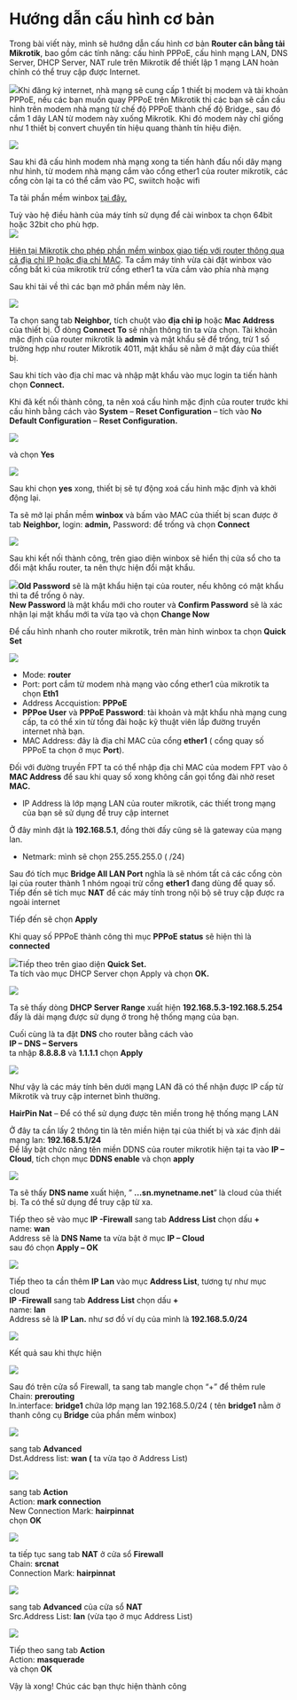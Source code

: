 # Hướng dẫn cấu hình cơ bản

Trong bài viết này, mình sẽ hướng dẫn cấu hình cơ bản **Router cân bằng tải Mikrotik**, bao gồm các tính năng: cấu hình PPPoE, cấu hình mạng LAN, DNS Server, DHCP Server, NAT rule trên Mikrotik để thiết lập 1 mạng LAN hoàn chỉnh có thể truy cập được Internet.

![](https://tomo.io.vn/wp-content/uploads/2023/12/so-do-mang.png)Khi đăng ký internet, nhà mạng sẽ cung cấp 1 thiết bị modem và tài khoản PPPoE,  nếu các bạn muốn quay PPPoE trên Mikrotik thì các bạn sẽ cần cấu hình trên modem nhà mạng từ chế độ PPPoE thành chế độ Bridge., sau đó cắm 1 dây LAN từ modem này xuống Mikrotik. Khi đó modem này chỉ giống như 1 thiết bị  convert chuyển tín hiệu quang thành tín hiệu điện.

[![](https://tomo.io.vn/wp-content/uploads/2023/12/mikrotik-e1704037308862-1024x455.png)](https://mikrotik.com/download)

Sau khi đã cấu hình modem nhà mạng xong ta tiến hành đấu nối dây mạng như hình, từ modem nhà mạng cắm vào cổng ether1 của router mikrotik, các cổng còn lại ta có thể cắm vào PC, swiitch hoặc wifi

Ta tải phần mềm winbox [tại đây.](https://mikrotik.com/download)

Tuỳ vào hệ điều hành của máy tính sử dụng để cài winbox ta chọn 64bit hoặc 32bit cho phù hợp.[\
![](https://tomo.io.vn/wp-content/uploads/2023/12/mikrotik-1024x507.png)](https://mikrotik.com/download)

[Hiện tại Mikrotik cho phép phần mềm winbox giao tiếp với router thông qua cả địa chỉ IP hoặc địa chỉ MAC](http://https/TOMO.IO.VN/). Ta cắm máy tính vừa cài đặt winbox vào cổng bất kì của mikrotik trừ cổng ether1 ta vừa cắm vào phía nhà mạng

Sau khi tải về thì các bạn mở phần mềm này lên.

![](https://tomo.io.vn/wp-content/uploads/2023/12/mik-1-1024x290.png)

Ta chọn sang tab **Neighbor,** tích chuột vào **địa chỉ ip** hoặc **Mac Address** của thiết bị. Ở dòng **Connect To** sẽ nhận thông tin ta vừa chọn. Tài khoản mặc định của router mikrotik là **admin** và mật khẩu sẽ để trống, trừ 1 số trường hợp như router Mikrotik 4011, mật khẩu sẽ nằm ở mặt đáy của thiết bị.

Sau khi tích vào địa chỉ mac và nhập mật khẩu vào mục login ta tiến hành chọn **Connect.**

&#x20;Khi đã kết nối thành công, ta nên xoá cấu hình mặc định của router trước khi cấu hình bằng cách vào **System** – **Reset Configuration** – tích vào **No Default Configuration** – **Reset Configuration.**

![](https://tomo.io.vn/wp-content/uploads/2024/01/Screenshot\_13.png)

và chọn **Yes**

![](https://tomo.io.vn/wp-content/uploads/2024/01/Screenshot\_14.png)

Sau khi chọn **yes** xong, thiết bị sẽ tự động xoá cấu hình mặc định và khởi động lại.

Ta sẽ mở lại phần mềm **winbox** và bấm vào MAC của thiết bị scan được ở tab **Neighbor,** login: **admin,** Password: để trống và chọn **Connect**

![](https://tomo.io.vn/wp-content/uploads/2023/12/mik-1-1024x290.png)

Sau khi kết nối thành công, trên giao diện winbox sẽ hiển thị cửa sổ cho ta đổi mật khẩu router, ta nên thực hiện đổi mật khẩu.&#x20;

![](https://tomo.io.vn/wp-content/uploads/2023/12/Untitled-e1704038248772.png)**Old Password** sẽ là mật khẩu hiện tại của router, nếu không có mật khẩu thì ta để trống ô này.\
**New Password** là mật khẩu mới cho router và **Confirm Password** sẽ là xác nhận lại mật khẩu mới ta vừa tạo và chọn **Change Now**

Để cấu hình nhanh cho router mikrotik, trên màn hình winbox ta chọn **Quick Set**

![](https://tomo.io.vn/wp-content/uploads/2023/12/Screenshot\_1-1024x405.png)

* Mode: **router**
* Port: port cắm từ modem nhà mạng vào cổng ether1 của mikrotik ta chọn **Eth1**
* Address Accquistion: **PPPoE**
* **PPPoe User** và **PPPoE Password**: tài khoản và mật khẩu nhà mạng cung cấp, ta có thể xin từ tổng đài hoặc kỹ thuật viên lắp đường truyền internet nhà bạn.
* MAC Address: đây là địa chỉ MAC của cổng **ether1** ( cổng quay số PPPoE ta chọn ở mục **Port**).

Đối với đường truyền FPT ta có thể nhập địa chỉ MAC của modem FPT vào ô **MAC Address** để sau khi quay số xong không cần gọi tổng đài nhờ reset **MAC.**

* IP Address là lớp mạng LAN của router mikrotik, các thiết trong mạng của bạn sẽ sử dụng để truy cập internet

Ở đây mình đặt là **192.168.5.1**, đồng thời đấy cũng sẽ là gateway của mạng lan.

* Netmark: mình sẽ chọn 255.255.255.0 ( /24)

Sau đó tích mục **Bridge All LAN Port** nghĩa là sẽ nhóm tất cả các cổng còn lại của router thành 1 nhóm ngoại trừ cổng **ether1** đang dùng để quay số.\
Tiếp đến sẽ tích mục **NAT** để các máy tính trong nội bộ sẽ truy cập được ra ngoài internet

Tiếp đến sẽ chọn **Apply**

Khi quay số PPPoE thành công thì mục **PPPoE status** sẽ hiện thì là **connected**

![](https://tomo.io.vn/wp-content/uploads/2023/12/mikrotik-1-e1704040022539.png)Tiếp theo trên giao diện **Quick Set.**\
Ta tích vào mục DHCP Server chọn Apply và chọn **OK.**

![](https://tomo.io.vn/wp-content/uploads/2023/12/mikrotik-2-e1704040330654.png)

Ta sẽ thấy dòng **DHCP Server Range** xuất hiện **192.168.5.3-192.168.5.254** đấy là dải mạng được sử dụng ở trong hệ thống mạng của bạn.

Cuối cùng là ta đặt **DNS** cho router bằng cách vào\
**IP – DNS – Servers**\
ta nhập **8.8.8.8** và **1.1.1.1** chọn **Apply**

![](https://tomo.io.vn/wp-content/uploads/2023/12/mikrotik-3-e1704040699522.png)

Như vậy là các máy tính bên dưới mạng LAN  đã có thể nhận được IP cấp từ Mikrotik và truy cập internet bình thường.

**HairPin Nat** – Để có thể sử dụng được tên miền trong hệ thống mạng LAN

Ở đây ta cần lấy 2 thông tin là tên miền hiện tại của thiết bị và xác định dải mạng lan: **192.168.5.1/24**\
Để lấy bật chức năng tên miền DDNS của router mikrotik hiện tại ta vào **IP – Cloud**, tích chọn mục **DDNS enable** và chọn **apply**

![](https://tomo.io.vn/wp-content/uploads/2024/01/hairpin-nat-1-e1704183625332.png)

Ta sẽ thấy **DNS name** xuất hiện,  ” **…sn.mynetname.net**”  là cloud của thiết bị. Ta có thể sử dụng để truy cập từ xa.

Tiếp theo sẽ vào mục **IP -Firewall** sang tab **Address List** chọn dấu **+**\
name: **wan**\
Address sẽ là **DNS Name** ta vừa bật ở mục **IP – Cloud** \
sau đó chọn **Apply – OK**

![](https://tomo.io.vn/wp-content/uploads/2024/01/aa-1.png)

Tiếp theo ta cần thêm **IP Lan** vào mục **Address List**, tương tự như mục cloud\
**IP -Firewall** sang tab **Address List** chọn dấu **+**\
name: **lan**\
Address sẽ là **IP  Lan.** như sơ đồ ví dụ của mình là **192.168.5.0/24**

![](https://tomo.io.vn/wp-content/uploads/2024/01/mik-haiirpi-nat.png)

Kết quả sau khi thực hiện

![](https://tomo.io.vn/wp-content/uploads/2024/01/TY.png)

Sau đó trên cửa sổ Firewall, ta sang tab mangle chọn “+” để thêm rule \
Chain: **prerouting**\
In.interface: **bridge1** chứa lớp mạng lan 192.168.5.0/24 ( tên **bridge1** nằm ở thanh công cụ **Bridge** của phần mềm winbox)&#x20;

![](https://tomo.io.vn/wp-content/uploads/2024/01/Screenshot\_6.png)

sang tab **Advanced** \
Dst.Address list: **wan (** ta vừa tạo ở Address List)

![](https://tomo.io.vn/wp-content/uploads/2024/01/Screenshot\_7-e1704185110815.png)

sang tab **Action**\
Action: **mark connection**\
New Connection Mark: **hairpinnat**\
chọn **OK**

![](https://tomo.io.vn/wp-content/uploads/2024/01/d-e1704185295645.png)

ta tiếp tục sang tab **NAT** ở cửa sổ **Firewall**\
Chain: **srcnat** \
Connection Mark: **hairpinnat**

![](https://tomo.io.vn/wp-content/uploads/2024/01/Screenshot\_8.png)

sang tab **Advanced** của cửa sổ **NAT**\
Src.Address List: **lan** (vừa tạo ở mục Address List)

![](https://tomo.io.vn/wp-content/uploads/2024/01/Screenshot\_9.png)

Tiếp theo sang tab **Action**\
Action: **masquerade**\
và chọn **OK**

Vậy là xong! Chúc các bạn thực hiện thành công
